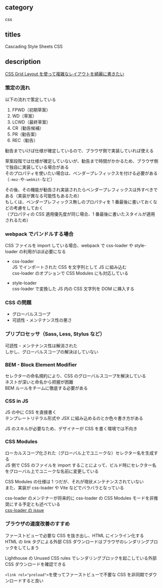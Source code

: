 ## category

css

## titles

Cascading Style Sheets
CSS

## description

<a href="https://zenn.dev/kurosame/articles/8d87c4257713dd" target="_blank">CSS Grid Layout を使って複雑なレイアウトを綺麗に書きたい</a>

### 策定の流れ

以下の流れで策定している

1. FPWD（初期草案）
1. WD（草案）
1. LCWD（最終草案）
1. CR（勧告候補）
1. PR（勧告案）
1. REC（勧告）

勧告までいけば仕様が確定しているので、ブラウザ側で実装していれば使える

草案段階では仕様が確定していないが、勧告まで時間がかかるため、ブラウザ側で独自に実装している場合がある  
そのプロパティを使いたい場合は、ベンダープレフィックスを付ける必要がある（`-moz-`や`-webkit-`など）

その後、その機能が勧告され実装されたらベンダープレフィックスは外すべきである（実装が異なる可能性もあるため）  
もしくは、ベンダープレフィックス無しのプロパティを 1 番最後に書いておくなどの考慮をしておく  
（プロパティの CSS 適用優先度が同じ場合、1 番最後に書いたスタイルが適用されるため）

### webpack でバンドルする場合

CSS ファイルを import している場合、webpack で css-loader や style-loader の利用がほぼ必要になる

- css-loader  
  JS でインポートされた CSS を文字列として JS に組み込む  
  css-loader のオプションで CSS Modules にも対応している

- style-loader  
  css-loader で変換した JS 内の CSS 文字列を DOM に挿入する

### CSS の問題

- グローバルスコープ
- 可読性・メンテナンス性の悪さ

### プリプロセッサ（Sass, Less, Stylus など）

可読性・メンテナンス性は解消された  
しかし、グローバルスコープの解決はしていない

### BEM - Block Element Modifier

セレクターの命名規約により、CSS のグローバルスコープを解決している  
ネストが深いと命名から把握が困難  
BEM ルールをチームに徹底する必要がある

### CSS in JS

JS の中に CSS を直接書く  
テンプレートリテラル形式や JSX に組み込めるのとか色々書き方がある

JS のスキルが必要なため、デザイナーが CSS を書く環境では不向き

### CSS Modules

ローカルスコープ化された（グローバル上でユニークな）セレクター名を生成する  
JS 側で CSS のファイルを import することによって、ビルド時にセレクター名をグローバル上でユニークな名前に変更している

CSS Modules の仕様は 1 つだが、それが現状メンテナンスされていない  
また、実装が css-loader や Vite などでバラバラとなっている

css-loader のメンテナーが将来的に css-loader の CSS Modules モードを非推奨にする予定とも述べている  
<a href="https://github.com/webpack-contrib/css-loader/issues/1050#issuecomment-592541379" target="_blank">css-loader の issue</a>

### ブラウザの速度改善のすすめ

ファーストビューで必要な CSS を抜き出し、HTML にインライン化する  
HTML の link タグによる外部 CSS ダウンロードはブラウザのレンダリングブロックをしてしまう

Lighthouse の Unused CSS rules でレンダリングブロックを起こしている外部 CSS ダウンロードを確認できる

`<link rel="preload">`を使ってファーストビューで不要な CSS を非同期でダウンロードすると良い
